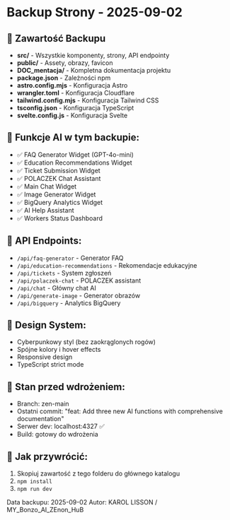 # Backup Strony - 2025-09-02

## 📁 Zawartość Backupu
- **src/** - Wszystkie komponenty, strony, API endpointy
- **public/** - Assety, obrazy, favicon
- **DOC_mentacja/** - Kompletna dokumentacja projektu
- **package.json** - Zależności npm
- **astro.config.mjs** - Konfiguracja Astro
- **wrangler.toml** - Konfiguracja Cloudflare
- **tailwind.config.mjs** - Konfiguracja Tailwind CSS
- **tsconfig.json** - Konfiguracja TypeScript
- **svelte.config.js** - Konfiguracja Svelte

## 🤖 Funkcje AI w tym backupie:
- ✅ FAQ Generator Widget (GPT-4o-mini)
- ✅ Education Recommendations Widget
- ✅ Ticket Submission Widget  
- ✅ POLACZEK Chat Assistant
- ✅ Main Chat Widget
- ✅ Image Generator Widget
- ✅ BigQuery Analytics Widget
- ✅ AI Help Assistant
- ✅ Workers Status Dashboard

## 📄 API Endpoints:
- `/api/faq-generator` - Generator FAQ
- `/api/education-recommendations` - Rekomendacje edukacyjne
- `/api/tickets` - System zgłoszeń
- `/api/polaczek-chat` - POLACZEK assistant
- `/api/chat` - Główny chat AI
- `/api/generate-image` - Generator obrazów
- `/api/bigquery` - Analytics BigQuery

## 🎨 Design System:
- Cyberpunkowy styl (bez zaokrąglonych rogów)
- Spójne kolory i hover effects
- Responsive design
- TypeScript strict mode

## 📍 Stan przed wdrożeniem:
- Branch: zen-main
- Ostatni commit: "feat: Add three new AI functions with comprehensive documentation"
- Serwer dev: localhost:4327 ✅
- Build: gotowy do wdrożenia

## 🔄 Jak przywrócić:
1. Skopiuj zawartość z tego folderu do głównego katalogu
2. `npm install`
3. `npm run dev`

Data backupu: 2025-09-02
Autor: KAROL LISSON / MY_Bonzo_AI_ZEnon_HuB
